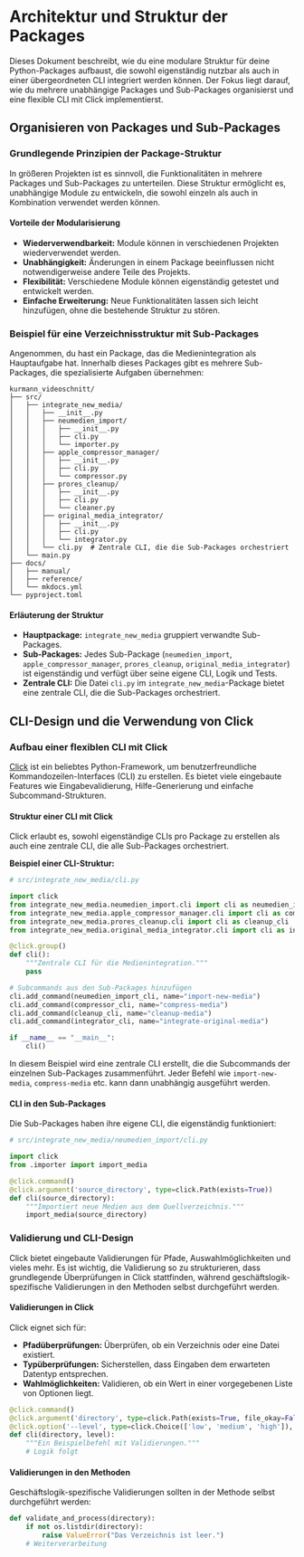 # Architektur und Struktur der Packages

Dieses Dokument beschreibt, wie du eine modulare Struktur für deine Python-Packages aufbaust, die sowohl eigenständig nutzbar als auch in einer übergeordneten CLI integriert werden können. Der Fokus liegt darauf, wie du mehrere unabhängige Packages und Sub-Packages organisierst und eine flexible CLI mit Click implementierst.

## Organisieren von Packages und Sub-Packages

### Grundlegende Prinzipien der Package-Struktur

In größeren Projekten ist es sinnvoll, die Funktionalitäten in mehrere Packages und Sub-Packages zu unterteilen. Diese Struktur ermöglicht es, unabhängige Module zu entwickeln, die sowohl einzeln als auch in Kombination verwendet werden können.

#### Vorteile der Modularisierung

- **Wiederverwendbarkeit:** Module können in verschiedenen Projekten wiederverwendet werden.
- **Unabhängigkeit:** Änderungen in einem Package beeinflussen nicht notwendigerweise andere Teile des Projekts.
- **Flexibilität:** Verschiedene Module können eigenständig getestet und entwickelt werden.
- **Einfache Erweiterung:** Neue Funktionalitäten lassen sich leicht hinzufügen, ohne die bestehende Struktur zu stören.

### Beispiel für eine Verzeichnisstruktur mit Sub-Packages

Angenommen, du hast ein Package, das die Medienintegration als Hauptaufgabe hat. Innerhalb dieses Packages gibt es mehrere Sub-Packages, die spezialisierte Aufgaben übernehmen:

```plaintext
kurmann_videoschnitt/
├── src/
│   ├── integrate_new_media/
│   │   ├── __init__.py
│   │   ├── neumedien_import/
│   │   │   ├── __init__.py
│   │   │   ├── cli.py
│   │   │   └── importer.py
│   │   ├── apple_compressor_manager/
│   │   │   ├── __init__.py
│   │   │   ├── cli.py
│   │   │   └── compressor.py
│   │   ├── prores_cleanup/
│   │   │   ├── __init__.py
│   │   │   ├── cli.py
│   │   │   └── cleaner.py
│   │   ├── original_media_integrator/
│   │   │   ├── __init__.py
│   │   │   ├── cli.py
│   │   │   └── integrator.py
│   │   └── cli.py  # Zentrale CLI, die die Sub-Packages orchestriert
│   └── main.py
├── docs/
│   ├── manual/
│   ├── reference/
│   └── mkdocs.yml
└── pyproject.toml
```

#### Erläuterung der Struktur

- **Hauptpackage:** `integrate_new_media` gruppiert verwandte Sub-Packages.
- **Sub-Packages:** Jedes Sub-Package (`neumedien_import`, `apple_compressor_manager`, `prores_cleanup`, `original_media_integrator`) ist eigenständig und verfügt über seine eigene CLI, Logik und Tests.
- **Zentrale CLI:** Die Datei `cli.py` im `integrate_new_media`-Package bietet eine zentrale CLI, die die Sub-Packages orchestriert.

## CLI-Design und die Verwendung von Click

### Aufbau einer flexiblen CLI mit Click

[Click](https://click.palletsprojects.com/) ist ein beliebtes Python-Framework, um benutzerfreundliche Kommandozeilen-Interfaces (CLI) zu erstellen. Es bietet viele eingebaute Features wie Eingabevalidierung, Hilfe-Generierung und einfache Subcommand-Strukturen.

#### Struktur einer CLI mit Click

Click erlaubt es, sowohl eigenständige CLIs pro Package zu erstellen als auch eine zentrale CLI, die alle Sub-Packages orchestriert.

**Beispiel einer CLI-Struktur:**

```python
# src/integrate_new_media/cli.py

import click
from integrate_new_media.neumedien_import.cli import cli as neumedien_import_cli
from integrate_new_media.apple_compressor_manager.cli import cli as compressor_cli
from integrate_new_media.prores_cleanup.cli import cli as cleanup_cli
from integrate_new_media.original_media_integrator.cli import cli as integrator_cli

@click.group()
def cli():
    """Zentrale CLI für die Medienintegration."""
    pass

# Subcommands aus den Sub-Packages hinzufügen
cli.add_command(neumedien_import_cli, name="import-new-media")
cli.add_command(compressor_cli, name="compress-media")
cli.add_command(cleanup_cli, name="cleanup-media")
cli.add_command(integrator_cli, name="integrate-original-media")

if __name__ == "__main__":
    cli()
```

In diesem Beispiel wird eine zentrale CLI erstellt, die die Subcommands der einzelnen Sub-Packages zusammenführt. Jeder Befehl wie `import-new-media`, `compress-media` etc. kann dann unabhängig ausgeführt werden.

#### CLI in den Sub-Packages

Die Sub-Packages haben ihre eigene CLI, die eigenständig funktioniert:

```python
# src/integrate_new_media/neumedien_import/cli.py

import click
from .importer import import_media

@click.command()
@click.argument('source_directory', type=click.Path(exists=True))
def cli(source_directory):
    """Importiert neue Medien aus dem Quellverzeichnis."""
    import_media(source_directory)
```

### Validierung und CLI-Design

Click bietet eingebaute Validierungen für Pfade, Auswahlmöglichkeiten und vieles mehr. Es ist wichtig, die Validierung so zu strukturieren, dass grundlegende Überprüfungen in Click stattfinden, während geschäftslogik-spezifische Validierungen in den Methoden selbst durchgeführt werden.

#### Validierungen in Click

Click eignet sich für:

- **Pfadüberprüfungen:** Überprüfen, ob ein Verzeichnis oder eine Datei existiert.
- **Typüberprüfungen:** Sicherstellen, dass Eingaben dem erwarteten Datentyp entsprechen.
- **Wahlmöglichkeiten:** Validieren, ob ein Wert in einer vorgegebenen Liste von Optionen liegt.

```python
@click.command()
@click.argument('directory', type=click.Path(exists=True, file_okay=False))
@click.option('--level', type=click.Choice(['low', 'medium', 'high']), default='medium')
def cli(directory, level):
    """Ein Beispielbefehl mit Validierungen."""
    # Logik folgt
```

#### Validierungen in den Methoden

Geschäftslogik-spezifische Validierungen sollten in der Methode selbst durchgeführt werden:

```python
def validate_and_process(directory):
    if not os.listdir(directory):
        raise ValueError("Das Verzeichnis ist leer.")
    # Weiterverarbeitung
```
